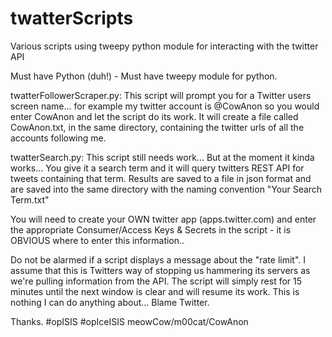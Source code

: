 # twatterScripts
Various scripts using tweepy python module for interacting with the twitter API

Must have Python (duh!) - Must have tweepy module for python.

twatterFollowerScraper.py: This script will prompt you for a Twitter users screen name... for example my twitter account is @CowAnon so you would enter CowAnon and let the script do its work. It will create a file called CowAnon.txt, in the same directory, containing the twitter urls of all the accounts following me.

twatterSearch.py: This script still needs work... But at the moment it kinda works... You give it a search term and it will query twitters REST API for tweets containing that term. Results are saved to a file in json format and are saved into the same directory with the naming convention "Your Search Term.txt"

You will need to create your OWN twitter app (apps.twitter.com) and enter the appropriate Consumer/Access Keys & Secrets in the script - it is OBVIOUS where to enter this information..

Do not be alarmed if a script displays a message about the "rate limit". I assume that this is Twitters way of stopping us hammering its servers as we're pulling information from the API. The script will simply rest for 15 minutes until the next window is clear and will resume its work. This is nothing I can do anything about... Blame Twitter.

Thanks. 
#opISIS #opIceISIS
meowCow/m00cat/CowAnon
